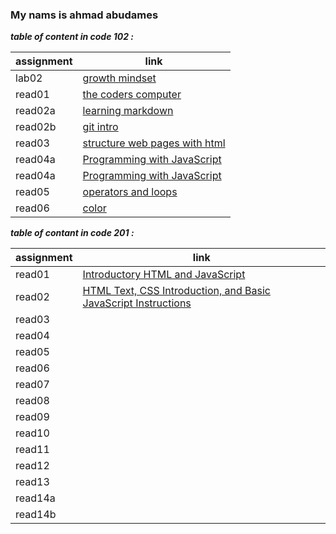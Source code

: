 ### My nams is ahmad abudames

***table of content in code 102 :***

| assignment | link |
| --- | ----------- |
| lab02 | [growth mindset](lab02.md) |
| read01 | [the coders computer](read01.md) |
| read02a | [learning markdown](read02a.md) |
| read02b |[ git intro ](read02b.md)|
| read03 | [structure web pages with html](read03.md) |
| read04a | [Programming with JavaScript](read04a.md) |
| read04a | [Programming with JavaScript](read04a.md) |
| read05 | [operators and loops](read05.md) |
| read06 | [color](read06.md) |



***table of contant in code 201 :***

| assignment | link |
| --- | ----------- |
| read01| [Introductory HTML and JavaScript](https://ahmadabudames.github.io/reading-notes/code201/read01) |
| read02 | [HTML Text, CSS Introduction, and Basic JavaScript Instructions](https://ahmadabudames.github.io/reading-notes/code201/read02) |
| read03| [](read03.md) |
| read04 | [](read04.md) |
| read05| [](read05.md) |
| read06 | [](read06.md) |
| read07| [](read07.md) |
| read08 | [](read08.md) |
| read09| [](read09.md) |
| read10| [](read10.md) |
| read11| [](read11.md) |
| read12 | [](read12.md) |
| read13| [](read013.md) |
| read14a | [](read14a.md) |
| read14b| [](read014b.md) |





